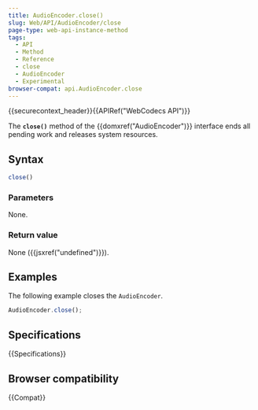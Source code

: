 ```yaml
---
title: AudioEncoder.close()
slug: Web/API/AudioEncoder/close
page-type: web-api-instance-method
tags:
  - API
  - Method
  - Reference
  - close
  - AudioEncoder
  - Experimental
browser-compat: api.AudioEncoder.close
---
```

{{securecontext_header}}{{APIRef("WebCodecs API")}}

The **`close()`** method of the {{domxref("AudioEncoder")}} interface ends all pending work and releases system resources.

## Syntax

```js
close()
```

### Parameters

None.

### Return value

None ({{jsxref("undefined")}}).

## Examples

The following example closes the `AudioEncoder`.

```js
AudioEncoder.close();
```

## Specifications

{{Specifications}}

## Browser compatibility

{{Compat}}
